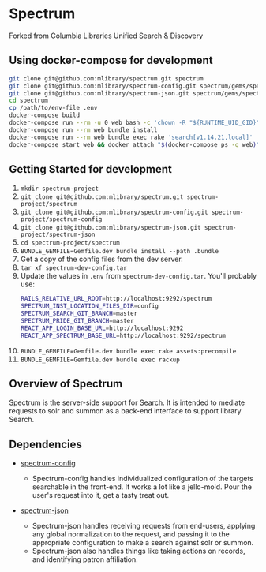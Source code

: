 Spectrum
=============

Forked from Columbia Libraries Unified Search &amp; Discovery

## Using docker-compose for development

```bash
git clone git@github.com:mlibrary/spectrum.git spectrum
git clone git@github.com:mlibrary/spectrum-config.git spectrum/gems/spectrum-config
git clone git@github.com:mlibrary/spectrum-json.git spectrum/gems/spectrum-json
cd spectrum
cp /path/to/env-file .env
docker-compose build
docker-compose run --rm -u 0 web bash -c 'chown -R "${RUNTIME_UID_GID}" "${BUNDLE_PATH}"'
docker-compose run --rm web bundle install
docker-compose run --rm web bundle exec rake 'search[v1.14.21,local]'
docker-compose start web && docker attach "$(docker-compose ps -q web)"
```

## Getting Started for development

1. `mkdir spectrum-project`
1. `git clone git@github.com:mlibrary/spectrum.git spectrum-project/spectrum`
1. `git clone git@github.com:mlibrary/spectrum-config.git spectrum-project/spectrum-config`
1. `git clone git@github.com:mlibrary/spectrum-json.git spectrum-project/spectrum-json`
1. `cd spectrum-project/spectrum`
1. `BUNDLE_GEMFILE=Gemfile.dev bundle install --path .bundle`
1. Get a copy of the config files from the dev server.
1. `tar xf spectrum-dev-config.tar`
1. Update the values in `.env` from `spectrum-dev-config.tar`.
    You'll probably use:
    ```bash
    RAILS_RELATIVE_URL_ROOT=http://localhost:9292/spectrum
    SPECTRUM_INST_LOCATION_FILES_DIR=config
    SPECTRUM_SEARCH_GIT_BRANCH=master
    SPECTRUM_PRIDE_GIT_BRANCH=master
    REACT_APP_LOGIN_BASE_URL=http://localhost:9292
    REACT_APP_SPECTRUM_BASE_URL=http://localhost:9292/spectrum
    ```
1. `BUNDLE_GEMFILE=Gemfile.dev bundle exec rake assets:precompile`
1. `BUNDLE_GEMFILE=Gemfile.dev bundle exec rackup`

## Overview of Spectrum

Spectrum is the server-side support for [Search](https://github.com/mlibrary/search).  It is intended to mediate requests to solr and summon as a back-end interface to support library Search.

## Dependencies

* [spectrum-config](https://github.com/mlibrary/spectrum-config)

    * Spectrum-config handles individualized configuration of the targets searchable in the front-end.  It works a lot like a jello-mold.  Pour the user's request into it, get a tasty treat out.

* [spectrum-json](https://github.com/mlibrary/spectrum-json)

    * Spectrum-json handles receiving requests from end-users, applying any global normalization to the request, and passing it to the appropriate configuration to make a search against solr or summon.
    * Spectrum-json also handles things like taking actions on records, and identifying patron affiliation.
